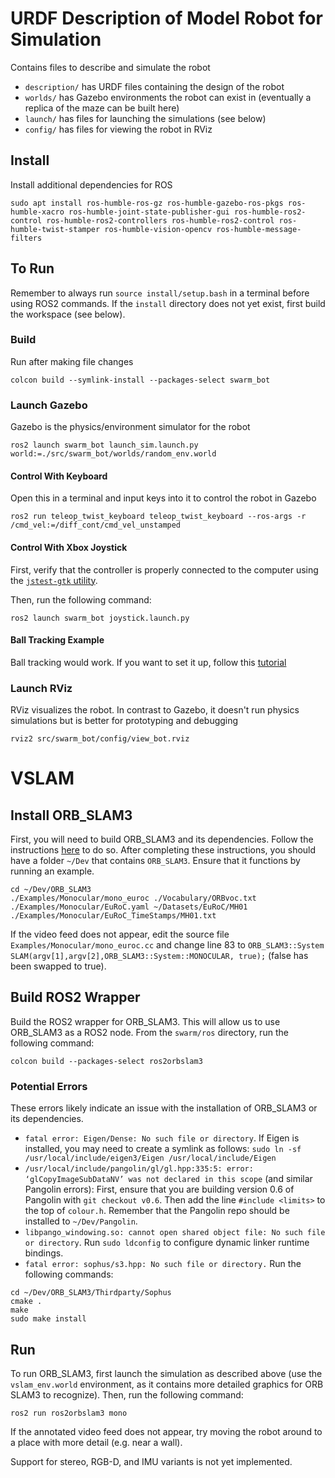 # URDF Description of Model Robot for Simulation

Contains files to describe and simulate the robot

- `description/` has URDF files containing the design of the robot
- `worlds/` has Gazebo environments the robot can exist in (eventually a replica of the maze can be built here)
- `launch/` has files for launching the simulations (see below)
- `config/` has files for viewing the robot in RViz

## Install

Install additional dependencies for ROS

```
sudo apt install ros-humble-ros-gz ros-humble-gazebo-ros-pkgs ros-humble-xacro ros-humble-joint-state-publisher-gui ros-humble-ros2-control ros-humble-ros2-controllers ros-humble-ros2-control ros-humble-twist-stamper ros-humble-vision-opencv ros-humble-message-filters
```

## To Run

Remember to always run `source install/setup.bash` in a terminal before using ROS2 commands. If the `install` directory does not yet exist, first build the workspace (see below).

### Build
Run after making file changes

```
colcon build --symlink-install --packages-select swarm_bot
```

### Launch Gazebo
Gazebo is the physics/environment simulator for the robot

```
ros2 launch swarm_bot launch_sim.launch.py world:=./src/swarm_bot/worlds/random_env.world
```

#### Control With Keyboard
Open this in a terminal and input keys into it to control the robot in Gazebo

```
ros2 run teleop_twist_keyboard teleop_twist_keyboard --ros-args -r /cmd_vel:=/diff_cont/cmd_vel_unstamped
```

#### Control With Xbox Joystick

First, verify that the controller is properly connected to the computer using the [`jstest-gtk` utility](https://github.com/Grumbel/jstest-gtk).

Then, run the following command:

```
ros2 launch swarm_bot joystick.launch.py
```

#### Ball Tracking Example

Ball tracking would work. If you want to set it up, follow this [tutorial](https://www.youtube.com/watch?v=gISSSbYUZag)

### Launch RViz
RViz visualizes the robot. In contrast to Gazebo, it doesn't run physics simulations but is better for prototyping and debugging

```
rviz2 src/swarm_bot/config/view_bot.rviz                    
```

# VSLAM

## Install ORB_SLAM3
First, you will need to build ORB_SLAM3 and its dependencies. Follow the instructions [here](https://github.com/bharath5673/ORB-SLAM3) to do so. After completing these instructions, you should have a folder `~/Dev` that contains `ORB_SLAM3`. Ensure that it functions by running an example.

```
cd ~/Dev/ORB_SLAM3
./Examples/Monocular/mono_euroc ./Vocabulary/ORBvoc.txt ./Examples/Monocular/EuRoC.yaml ~/Datasets/EuRoC/MH01 ./Examples/Monocular/EuRoC_TimeStamps/MH01.txt
```

If the video feed does not appear, edit the source file `Examples/Monocular/mono_euroc.cc` and change line 83 to `ORB_SLAM3::System SLAM(argv[1],argv[2],ORB_SLAM3::System::MONOCULAR, true);` (false has been swapped to true).

## Build ROS2 Wrapper
Build the ROS2 wrapper for ORB_SLAM3. This will allow us to use ORB_SLAM3 as a ROS2 node. From the `swarm/ros` directory, run the following command:

```
colcon build --packages-select ros2orbslam3
```

### Potential Errors
These errors likely indicate an issue with the installation of ORB_SLAM3 or its dependencies.

- `fatal error: Eigen/Dense: No such file or directory`. If Eigen is installed, you may need to create a symlink as follows: `sudo ln -sf /usr/local/include/eigen3/Eigen /usr/local/include/Eigen`
- `/usr/local/include/pangolin/gl/gl.hpp:335:5: error: ‘glCopyImageSubDataNV’ was not declared in this scope` (and similar Pangolin errors): First, ensure that you are building version 0.6 of Pangolin with `git checkout v0.6`. Then add the line `#include <limits>` to the top of `colour.h`. Remember that the Pangolin repo should be installed to `~/Dev/Pangolin`.
- `libpango_windowing.so: cannot open shared object file: No such file or directory`. Run `sudo ldconfig` to configure dynamic linker runtime bindings.
- `fatal error: sophus/s3.hpp: No such file or directory.` Run the following commands:
```
cd ~/Dev/ORB_SLAM3/Thirdparty/Sophus
cmake .
make
sudo make install
```

## Run
To run ORB_SLAM3, first launch the simulation as described above (use the `vslam_env.world` environment, as it contains more detailed graphics for ORB SLAM3 to recognize). Then, run the following command:

```
ros2 run ros2orbslam3 mono
```

If the annotated video feed does not appear, try moving the robot around to a place with more detail (e.g. near a wall).

Support for stereo, RGB-D, and IMU variants is not yet implemented.


